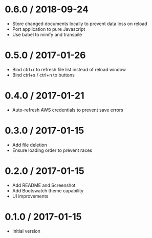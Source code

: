 # 0.6.0 / 2018-09-24

  * Store changed documents locally to prevent data loss on reload
  * Port application to pure Javascript
  * Use babel to minify and transpile

# 0.5.0 / 2017-01-26

  * Bind ctrl+r to refresh file list instead of reload window
  * Bind ctrl+s / ctrl+n to buttons

# 0.4.0 / 2017-01-21

  * Auto-refresh AWS credentials to prevent save errors

# 0.3.0 / 2017-01-15

  * Add file deletion
  * Ensure loading order to prevent races

# 0.2.0 / 2017-01-15

  * Add README and Screenshot
  * Add Bootswatch theme capability
  * UI improvements

# 0.1.0 / 2017-01-15

  * Initial version